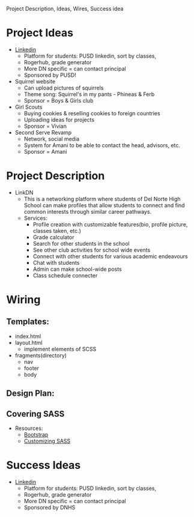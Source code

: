 Project Description, Ideas, Wires, Success idea

# Project Ideas
* [Linkedin](https://www.linkedin.com/) 
    - Platform for students: PUSD linkedin, sort by classes, 
    - Rogerhub, grade generator  
    - More DN specific = can contact principal 
    - Sponsored by PUSD!
* Squirrel website
    - Can upload pictures of squirrels 
    - Theme song: Squirrel's in my pants - Phineas & Ferb
    - Sponsor = Boys & Girls club 
* Girl Scouts
    - Buying cookies & reselling cookies to foreign countries
    - Uploading ideas for projects 
    - Sponsor = Vivian 
* Second Serve Revamp
    - Network, social media 
    - System for Amani to be able to contact the head, advisors, etc. 
    - Sponsor = Amani 

# Project Description 
* LinkDN
    - This is a networking platform where students of Del Norte High School can make profiles that allow students to connect and find common interests through similar career pathways. 
    - Services:
         - Profile creation with customizable features(bio, profile picture, classes taken, etc.)
         - Grade calculator
         - Search for other students in the school
         - See other club activities for school wide events 
         - Connect with other students for various academic endeavours 
         - Chat with students
         - Admin can make school-wide posts
         - Class schedule connecter 


# Wiring 
## Templates:
 * index.html
 * layout.html
    - implement elements of SCSS
 * fragments(directory)
    - nav
    - footer
    - body


## Design Plan: 

## Covering SASS
 * Resources:
   * [Bootstrap](https://getbootstrap.com/docs/5.0/getting-started/introduction/#starter-template)
   * [Customizing SASS](https://getbootstrap.com/docs/5.0/customize/sass/)




# Success Ideas 
* [Linkedin](https://www.linkedin.com/) 
    - Platform for students: PUSD linkedin, sort by classes, 
    - Rogerhub, grade generator  
    - More DN specific = can contact principal 
    - Sponsored by DNHS 
